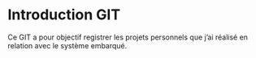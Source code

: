 # Introduction GIT

Ce GIT a pour objectif registrer les projets personnels que j’ai réalisé en relation avec le système embarqué.
